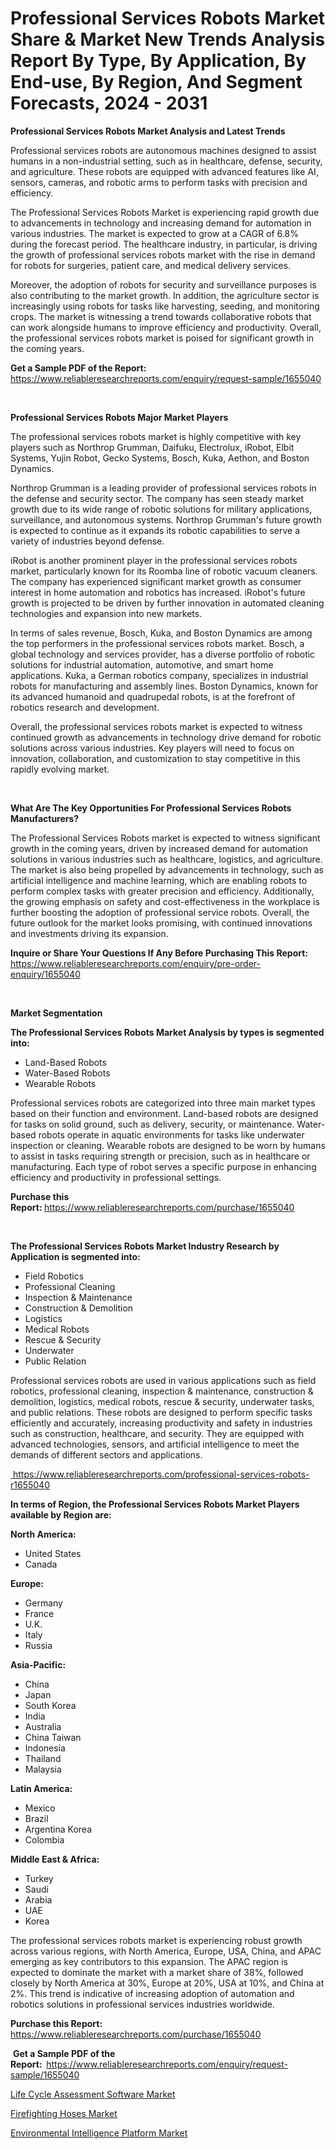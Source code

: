 <p><h1>Professional Services Robots Market Share & Market New Trends Analysis Report By Type, By Application, By End-use, By Region, And Segment Forecasts, 2024 - 2031</h1></p><p><strong>Professional Services Robots Market Analysis and Latest Trends</strong></p>
<p><p>Professional services robots are autonomous machines designed to assist humans in a non-industrial setting, such as in healthcare, defense, security, and agriculture. These robots are equipped with advanced features like AI, sensors, cameras, and robotic arms to perform tasks with precision and efficiency. </p><p>The Professional Services Robots Market is experiencing rapid growth due to advancements in technology and increasing demand for automation in various industries. The market is expected to grow at a CAGR of 6.8% during the forecast period. The healthcare industry, in particular, is driving the growth of professional services robots market with the rise in demand for robots for surgeries, patient care, and medical delivery services. </p><p>Moreover, the adoption of robots for security and surveillance purposes is also contributing to the market growth. In addition, the agriculture sector is increasingly using robots for tasks like harvesting, seeding, and monitoring crops. The market is witnessing a trend towards collaborative robots that can work alongside humans to improve efficiency and productivity. Overall, the professional services robots market is poised for significant growth in the coming years.</p></p>
<p><strong>Get a Sample PDF of the Report:&nbsp;</strong> <a href="https://www.reliableresearchreports.com/enquiry/request-sample/1655040">https://www.reliableresearchreports.com/enquiry/request-sample/1655040</a></p>
<p>&nbsp;</p>
<p><strong>Professional Services Robots Major Market Players</strong></p>
<p><p>The professional services robots market is highly competitive with key players such as Northrop Grumman, Daifuku, Electrolux, iRobot, Elbit Systems, Yujin Robot, Gecko Systems, Bosch, Kuka, Aethon, and Boston Dynamics.</p><p>Northrop Grumman is a leading provider of professional services robots in the defense and security sector. The company has seen steady market growth due to its wide range of robotic solutions for military applications, surveillance, and autonomous systems. Northrop Grumman's future growth is expected to continue as it expands its robotic capabilities to serve a variety of industries beyond defense.</p><p>iRobot is another prominent player in the professional services robots market, particularly known for its Roomba line of robotic vacuum cleaners. The company has experienced significant market growth as consumer interest in home automation and robotics has increased. iRobot's future growth is projected to be driven by further innovation in automated cleaning technologies and expansion into new markets.</p><p>In terms of sales revenue, Bosch, Kuka, and Boston Dynamics are among the top performers in the professional services robots market. Bosch, a global technology and services provider, has a diverse portfolio of robotic solutions for industrial automation, automotive, and smart home applications. Kuka, a German robotics company, specializes in industrial robots for manufacturing and assembly lines. Boston Dynamics, known for its advanced humanoid and quadrupedal robots, is at the forefront of robotics research and development.</p><p>Overall, the professional services robots market is expected to witness continued growth as advancements in technology drive demand for robotic solutions across various industries. Key players will need to focus on innovation, collaboration, and customization to stay competitive in this rapidly evolving market.</p></p>
<p>&nbsp;</p>
<p><strong>What Are The Key Opportunities For Professional Services Robots Manufacturers?</strong></p>
<p><p>The Professional Services Robots market is expected to witness significant growth in the coming years, driven by increased demand for automation solutions in various industries such as healthcare, logistics, and agriculture. The market is also being propelled by advancements in technology, such as artificial intelligence and machine learning, which are enabling robots to perform complex tasks with greater precision and efficiency. Additionally, the growing emphasis on safety and cost-effectiveness in the workplace is further boosting the adoption of professional service robots. Overall, the future outlook for the market looks promising, with continued innovations and investments driving its expansion.</p></p>
<p><strong>Inquire or Share Your Questions If Any Before Purchasing This Report:</strong> <a href="https://www.reliableresearchreports.com/enquiry/pre-order-enquiry/1655040">https://www.reliableresearchreports.com/enquiry/pre-order-enquiry/1655040</a></p>
<p>&nbsp;</p>
<p><strong>Market Segmentation</strong></p>
<p><strong>The Professional Services Robots Market Analysis by types is segmented into:</strong></p>
<p><ul><li>Land-Based Robots</li><li>Water-Based Robots</li><li>Wearable Robots</li></ul></p>
<p><p>Professional services robots are categorized into three main market types based on their function and environment. Land-based robots are designed for tasks on solid ground, such as delivery, security, or maintenance. Water-based robots operate in aquatic environments for tasks like underwater inspection or cleaning. Wearable robots are designed to be worn by humans to assist in tasks requiring strength or precision, such as in healthcare or manufacturing. Each type of robot serves a specific purpose in enhancing efficiency and productivity in professional settings.</p></p>
<p><strong>Purchase this Report:&nbsp;</strong><a href="https://www.reliableresearchreports.com/purchase/1655040">https://www.reliableresearchreports.com/purchase/1655040</a></p>
<p>&nbsp;</p>
<p><strong>The Professional Services Robots Market Industry Research by Application is segmented into:</strong></p>
<p><ul><li>Field Robotics</li><li>Professional Cleaning</li><li>Inspection & Maintenance</li><li>Construction & Demolition</li><li>Logistics</li><li>Medical Robots</li><li>Rescue & Security</li><li>Underwater</li><li>Public Relation</li></ul></p>
<p><p>Professional services robots are used in various applications such as field robotics, professional cleaning, inspection & maintenance, construction & demolition, logistics, medical robots, rescue & security, underwater tasks, and public relations. These robots are designed to perform specific tasks efficiently and accurately, increasing productivity and safety in industries such as construction, healthcare, and security. They are equipped with advanced technologies, sensors, and artificial intelligence to meet the demands of different sectors and applications.</p></p>
<p><a href="https://www.reliableresearchreports.com/professional-services-robots-r1655040">&nbsp;https://www.reliableresearchreports.com/professional-services-robots-r1655040</a></p>
<p><strong>In terms of Region, the Professional Services Robots Market Players available by Region are:</strong></p>
<p>
    <p> <strong> North America: </strong>
        <ul>
            <li>United States</li>
            <li>Canada</li>
        </ul>
        </p> 
    <p> <strong> Europe: </strong>
        <ul>
            <li>Germany</li>
            <li>France</li>
            <li>U.K.</li>
            <li>Italy</li>
            <li>Russia</li>
        </ul>
        </p> 
    <p> <strong> Asia-Pacific: </strong>
        <ul>
            <li>China</li>
            <li>Japan</li>
            <li>South Korea</li>
            <li>India</li>
            <li>Australia</li>
            <li>China Taiwan</li>
            <li>Indonesia</li>
            <li>Thailand</li>
            <li>Malaysia</li>
        </ul>
        </p> 
    <p> <strong> Latin America: </strong>
        <ul>
            <li>Mexico</li>
            <li>Brazil</li>
            <li>Argentina Korea</li>
            <li>Colombia</li>
        </ul>
        </p> 
    <p> <strong> Middle East & Africa: </strong>
        <ul>
            <li>Turkey</li>
            <li>Saudi</li>
            <li>Arabia</li>
            <li>UAE</li>
            <li>Korea</li>
        </ul>
    </p>
    </p>
<p><p>The professional services robots market is experiencing robust growth across various regions, with North America, Europe, USA, China, and APAC emerging as key contributors to this expansion. The APAC region is expected to dominate the market with a market share of 38%, followed closely by North America at 30%, Europe at 20%, USA at 10%, and China at 2%. This trend is indicative of increasing adoption of automation and robotics solutions in professional services industries worldwide.</p></p>
<p><strong>Purchase this Report: </strong><a href="https://www.reliableresearchreports.com/purchase/1655040">https://www.reliableresearchreports.com/purchase/1655040</a></p>
<p>&nbsp;<strong>Get a Sample PDF of the Report:&nbsp;&nbsp;</strong><a href="https://www.reliableresearchreports.com/enquiry/request-sample/1655040">https://www.reliableresearchreports.com/enquiry/request-sample/1655040</a></p>
<p><strong></strong></p>
<p><p><a href="https://www.linkedin.com/pulse/life-cycle-assessment-software-market-size-outlook-forecast-g21vf">Life Cycle Assessment Software Market</a></p><p><a href="https://www.linkedin.com/pulse/firefighting-hoses-market-size-cagr-trends-2024-2030-crowd-data-gszje">Firefighting Hoses Market</a></p><p><a href="https://www.linkedin.com/pulse/environmental-intelligence-platform-market-analysis-its-cagr-dutxf">Environmental Intelligence Platform Market</a></p></p>